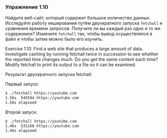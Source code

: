 ### Упражнение 1.10

Найдите веб-сайт, который содержит большое количество данных. Исследуйте работу кеширования путём двухкратного запуска
```fetchall``` и сравнения времени запросов. Получите ли вы каждый раз одно и то же содержимое?
Измените ```fetchall``` так, чтобы вывод осуществлялся в файл и чтобы затем можно было его изучить.

Exercise 1.10: 
Find a web site that produces a large amount of data. Investigate caching by running
fetchall twice in succession to see whether the reported time changes much. Do you get the same
content each time? Modify fetchall to print its output to a file so it can be examined.


Результат двухкратного запуска fetchall:

Первый запуск:
```bash
$ ./fetchall https://youtube.com
1.56s  545594 https://youtube.com
1.56s elapseed
```

Второй запуск:
```bash
$ ./fetchall https://youtube.com
1.46s  531168 https://youtube.com
1.46s elapseed
```
